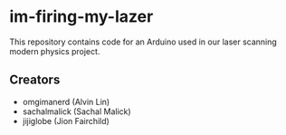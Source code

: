 # im-firing-my-lazer

This repository contains code for an Arduino used in our laser scanning
modern physics project.

## Creators
  - omgimanerd (Alvin Lin)
  - sachalmalick (Sachal Malick)
  - jijiglobe (Jion Fairchild)
